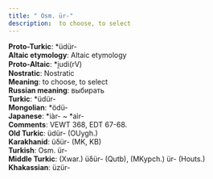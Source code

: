```yaml
---
title: " Osm. ür-"
description:  to choose, to select
---
```


<strong>Proto-Turkic</strong>:  *üdür-<br>
<strong>Altaic etymology</strong>:  Altaic etymology<br>
<strong> Proto-Altaic</strong>:  *i̯udi(rV)<br>
<strong>Nostratic</strong>:  Nostratic<br>
<strong>Meaning</strong>:  to choose, to select<br>
<strong>Russian meaning</strong>:  выбирать<br>
<strong>Turkic</strong>:  *üdür-<br>
<strong>Mongolian</strong>:  *ödü-<br>
<strong>Japanese</strong>:  *iàr- ~ *aìr-<br>
<strong>Comments</strong>:  VEWT 368, EDT 67-68.<br>
<strong>Old Turkic</strong>:  üdür- (OUygh.)<br>
<strong>Karakhanid</strong>:  üδür- (MK, KB)<br>
<strong>Turkish</strong>:  Osm. ür-<br>
<strong>Middle Turkic</strong>:  (Xwar.) üδür- (Qutb), (MKypch.) ür- (Houts.)<br>
<strong>Khakassian</strong>:  üzür-<br>


